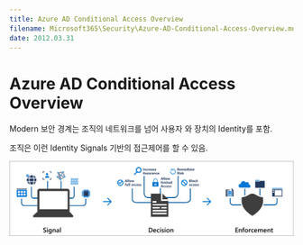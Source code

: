 ```yaml
---
title: Azure AD Conditional Access Overview
filename: Microsoft365\Security\Azure-AD-Conditional-Access-Overview.md
date: 2012.03.31
---
```


# Azure AD Conditional Access Overview

Modern 보안 경계는 조직의 네트워크를 넘어 사용자 와 장치의 Identity를 포함.

조직은 이런 Identity Signals 기반의 접근제어를 할 수 있음.


![AAD-Connector-custom-Install-019](https://github.com/kj-park/Tech/blob/main/Microsoft365/Security/.media/conditional-access-signal-decision-enforcement.png?raw=true)